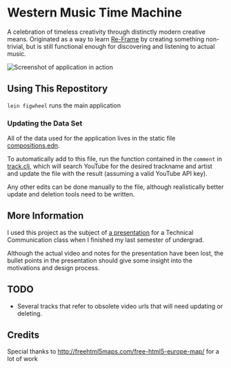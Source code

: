 # Western Music Time Machine

A celebration of timeless creativity through distinctly modern creative means. Originated as a way to learn [Re-Frame](https://github.com/day8/re-frame) by creating something non-trivial, but is still functional enough for discovering and listening to actual music.

![Screenshot of application in action](https://github.com/micmarsh/techcomm/blob/master/alternative-view-small.png)

## Using This Repostitory

`lein figwheel` runs the main application

### Updating the Data Set
All of the data used for the application lives in the static file [compositions.edn](https://github.com/micmarsh/western-music-time-machine/blob/master/resources/public/edn/compositions.edn). 

To automatically add to this file, run the function contained in the `comment` in [track.clj](https://github.com/micmarsh/western-music-time-machine/blob/master/src/clj/western_music/ingest/track.clj), which will search YouTube for the desired trackname and artist and update the file with the result (assuming a valid YouTube API key).

Any other edits can be done manually to the file, although realistically better update and deletion tools need to be written. 

## More Information
 I used this project as the subject of [a presentation](http://micmarsh.github.io/techcomm) for a Technical Communication class when I finished my last semester of undergrad. 
 
 Although the actual video and notes for the presentation have been lost, the bullet points in the presentation should give some insight into the motivations and design process.

## TODO
* Several tracks that refer to obsolete video urls that will need updating or deleting.

## Credits
Special thanks to http://freehtml5maps.com/free-html5-europe-map/ for a lot of work
